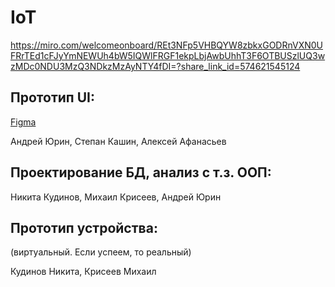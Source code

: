 # IoT

https://miro.com/welcomeonboard/REt3NFp5VHBQYW8zbkxGODRnVXN0UFRrTEd1cFJyYmNEWUh4bW5IQWlFRGF1ekpLbjAwbUhhT3F6OTBUSzlUQ3wzMDc0NDU3MzQ3NDkzMzAyNTY4fDI=?share_link_id=574621545124

## Прототип UI:

[Figma](https://www.figma.com/file/DIsqK9Rfiv6uf8UVLpA0iv/IOT?node-id=0%3A1&t=8wCFyG63Lh2PcVRO-1)

Андрей Юрин, Степан Кашин, Алексей Афанасьев

## Проектирование БД, анализ с т.з. ООП:

Никита Кудинов, Михаил Крисеев, Андрей Юрин

## Прототип устройства:
(виртуальный. Если успеем, то реальный)

Кудинов Никита, Крисеев Михаил
